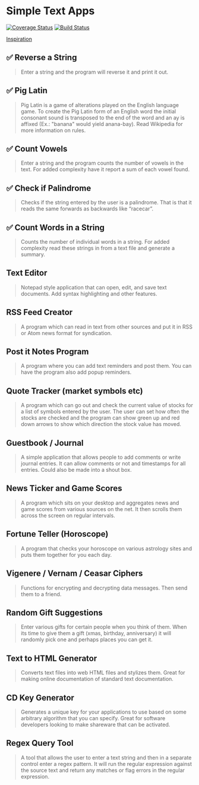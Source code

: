 # Simple Text Apps

[![Coverage Status](https://coveralls.io/repos/github/alexlee-dev/simpleTextApps/badge.svg?branch=ci)](https://coveralls.io/github/alexlee-dev/simpleTextApps?branch=ci) [![Build Status](https://travis-ci.org/alexlee-dev/simpleTextApps.svg?branch=master)](https://travis-ci.org/alexlee-dev/simpleTextApps)

[Inspiration](https://www.dreamincode.net/forums/topic/78802-martyr2s-mega-project-ideas-list/)

## ✅ Reverse a String

> Enter a string and the program will reverse it and print it out.

## ✅ Pig Latin

> Pig Latin is a game of alterations played on the English language game. To create the Pig Latin form of an English word the initial consonant sound is transposed to the end of the word and an ay is affixed (Ex.: "banana" would yield anana-bay). Read Wikipedia for more information on rules.

## ✅ Count Vowels

> Enter a string and the program counts the number of vowels in the text. For added complexity have it report a sum of each vowel found.

## ✅ Check if Palindrome

> Checks if the string entered by the user is a palindrome. That is that it reads the same forwards as backwards like “racecar”.

## ✅ Count Words in a String

> Counts the number of individual words in a string. For added complexity read these strings in from a text file and generate a summary.

## Text Editor

> Notepad style application that can open, edit, and save text documents. Add syntax highlighting and other features.

## RSS Feed Creator

> A program which can read in text from other sources and put it in RSS or Atom news format for syndication.

## Post it Notes Program

> A program where you can add text reminders and post them. You can have the program also add popup reminders.

## Quote Tracker (market symbols etc)

> A program which can go out and check the current value of stocks for a list of symbols entered by the user. The user can set how often the stocks are checked and the program can show green up and red down arrows to show which direction the stock value has moved.

## Guestbook / Journal

> A simple application that allows people to add comments or write journal entries. It can allow comments or not and timestamps for all entries. Could also be made into a shout box.

## News Ticker and Game Scores

> A program which sits on your desktop and aggregates news and game scores from various sources on the net. It then scrolls them across the screen on regular intervals.

## Fortune Teller (Horoscope)

> A program that checks your horoscope on various astrology sites and puts them together for you each day.

## Vigenere / Vernam / Ceasar Ciphers

> Functions for encrypting and decrypting data messages. Then send them to a friend.

## Random Gift Suggestions

> Enter various gifts for certain people when you think of them. When its time to give them a gift (xmas, birthday, anniversary) it will randomly pick one and perhaps places you can get it.

## Text to HTML Generator

> Converts text files into web HTML files and stylizes them. Great for making online documentation of standard text documentation.

## CD Key Generator

> Generates a unique key for your applications to use based on some arbitrary algorithm that you can specify. Great for software developers looking to make shareware that can be activated.

## Regex Query Tool

> A tool that allows the user to enter a text string and then in a separate control enter a regex pattern. It will run the regular expression against the source text and return any matches or flag errors in the regular expression.
